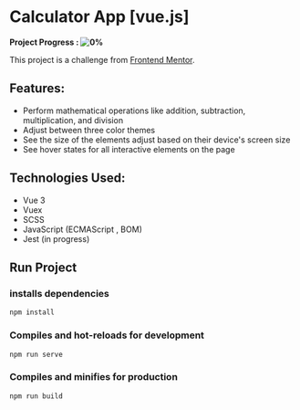 # Calculator App [vue.js]

**Project Progress : ![0%](https://progress-bar.dev/0/?title=done)**

<!-- **[See Website Live]()** -->

This project is a challenge from [Frontend Mentor](https://www.frontendmentor.io/challenges/calculator-app-9lteq5N29).

## Features:

- Perform mathematical operations like addition, subtraction, multiplication, and division
- Adjust between three color themes
- See the size of the elements adjust based on their device's screen size
- See hover states for all interactive elements on the page

## Technologies Used:

- Vue 3
- Vuex
- SCSS
- JavaScript (ECMAScript , BOM)
- Jest (in progress)

<!-- **[See Website Live]()** -->

## Run Project

### installs dependencies

```
npm install
```

### Compiles and hot-reloads for development

```
npm run serve
```

### Compiles and minifies for production

```
npm run build
```

<!--
## Output design Screenshots:

Large Screen - theme 1:

![Output](/Output-design-screenshots/1.png)

Medium Screen - theme 2:

![Output](/Output-design-screenshots/2.png)

Small Screen - theme 3:

![Output](/Output-design-screenshots/3.png)
-->
